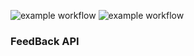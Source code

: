 ![example workflow](https://github.com/zablon-oigo/feedback-api/actions/workflows/deploy.yml/badge.svg)
![example workflow](https://github.com/zablon-oigo/feedback-api/actions/workflows/deploy-frontend.yml/badge.svg)
### FeedBack API
